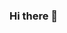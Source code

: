 ### Hi there 👋

<!--

**freedomfromoppression/freedomfromoppression** is a ✨ _special_ ✨ repository because its `README.md` (this file) appears on your GitHub profile.

[!Solved.ac
프로필(http://mazassumnida.wtf/api/v2/generate_badge?boj={handle})](https://solved.ac/{handle})

- 🔭 I’m currently working on ...
- 🌱 I’m currently learning ...
- 👯 I’m looking to collaborate on ...
- 🤔 I’m looking for help with ...
- 💬 Ask me about ...
- 📫 How to reach me: ...
- 😄 Pronouns: ...
- ⚡ Fun fact: ...
-->
